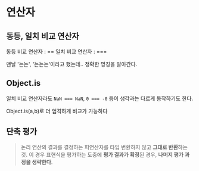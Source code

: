 # 연산자

## 동등, 일치 비교 연산자

동등 비교 연산자 : ==
일치 비교 연산자 : ===

맨날 '는는', '는는는'이라고 했는데.. 정확한 명칭을 알아간다.

## Object.is

일치 비교 연산자라도 <code>NaN === NaN</code>, <code>0 === -0</code> 등이 생각과는 다르게 동작하기도 한다.

Object.is(a,b)로 더 엄격하게 비교가 가능하다

## 단축 평가

> 논리 연산의 결과를 결정하는 피연산자를 타입 변환하지 않고 **그대로 반환**하는 것. 이 경우 표현식을 평가하는 도중에 **평가 결과가 확정**된 경우, **나머지 평가 과정을 생략한다**. 

